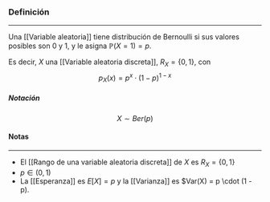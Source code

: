 ### Definición
---
Una [[Variable aleatoria]] tiene distribución de Bernoulli si sus valores posibles son $0$ y $1$, y le asigna $\mathbb{P}(X = 1) = p$. 

Es decir, $X$ una [[Variable aleatoria discreta]], $R_X = \{0, 1\}$, con $$ p_X(x) = p^x \cdot (1 - p)^{1 - x} $$


##### Notación
$$ X \sim Ber(p) $$
#### Notas
---
* El [[Rango de una variable aleatoria discreta]] de $X$ es $R_X = \{0 , 1\}$ 
* $p \in (0, 1)$
* La [[Esperanza]] es $E[X] = p$ y la [[Varianza]] es $Var(X) = p \cdot (1 - p).